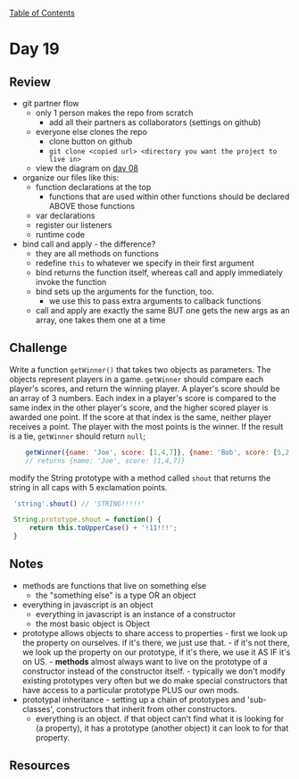 
[Table of Contents](/README.md)

# Day 19

## Review
- git partner flow
	- only 1 person makes the repo from scratch
		- add all their partners as collaborators (settings on github)
	- everyone else clones the repo
		-	clone button on github
		- `git clone <copied url> <directory you want the project to live in>`
	- view the diagram on [day 08](/day-08)
- organize our files like this:
	- function declarations at the top
		- functions that are used within other functions should be declared ABOVE those functions
	- var declarations
	- register our listeners
	- runtime code
- bind call and apply - the difference?
	- they are all methods on functions
	- redefine `this` to whatever we specify in their first argument
	- bind returns the function itself, whereas call and apply immediately invoke the function
	- bind sets up the arguments for the function, too.
		- we use this to pass extra arguments to callback functions
	- call and apply are exactly the same BUT one gets the new args as an array, one takes them one at a time

## Challenge
Write a function `getWinner()` that takes two objects as parameters. The objects represent players in a game. `getWinner` should compare each player's scores, and return the winning player. A player's score should be an array of 3 numbers. Each index in a player's score is compared to the same index in the other player's score, and the higher scored player is awarded one point. If the score at that index is the same, neither player receives a point. The player with the most points is the winner. If the result is a tie, `getWinner` should return `null`;

```js
	getWinner({name: 'Joe', score: [1,4,7]}, {name: 'Bob', score: [5,2,0]})
	// returns {name: 'Joe', score: [1,4,7]}
```

 modify the String prototype with a method called `shout` that returns the string in all caps with 5 exclamation points.
```js
 'string'.shout() // 'STRING!!!!!'

 String.prototype.shout = function() {
	 return this.toUpperCase() + '!11!!!';
 }
```

## Notes
- methods are functions that live on something else
	- the "something else" is a type OR an object
- everything in javascript is an object
	- everything in javascript is an instance of a constructor
	- the most basic object is Object
- prototype allows objects to share access to properties
		- first we look up the property on ourselves. if it's there, we just use that.
		- if it's not there, we look up the property on our prototype, if it's there, we use it AS IF it's on US.
		- **methods** almost always want to live on the prototype of a constructor instead of the constructor itself.
		- typically we don't modify existing prototypes very often but we do make special constructors that have access to a particular prototype PLUS our own mods.
- prototypal inheritance - setting up a chain of prototypes and 'sub-classes', constructors that inherit from other constructors.
	- everything is an object. if that object can't find what it is looking for (a property), it has a prototype (another object) it can look to for that property.




## Resources
